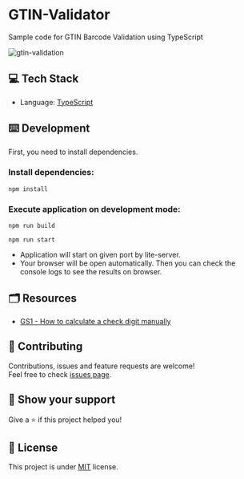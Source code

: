 # GTIN-Validator
 Sample code for GTIN Barcode Validation using TypeScript

![gtin-validation](https://github.com/mehmetnuribolat/GTIN-Validator/assets/145845943/14b8a8fa-54ef-4996-a034-7474bb87d930)

## 💻 Tech Stack

- Language: [TypeScript](https://www.typescriptlang.org/)

## ⌨️ Development

First, you need to install dependencies.

### Install dependencies:

```
npm install
```

### Execute application on development mode:

```
npm run build
```

```
npm run start
```

- Application will start on given port by lite-server.
- Your browser will be open automatically. Then you can check the console logs to see the results on browser.

## :card_index_dividers: Resources
- [GS1 - How to calculate a check digit manually](https://www.gs1.org/services/how-calculate-check-digit-manually)

## 🤝 Contributing

Contributions, issues and feature requests are welcome!<br />Feel free to check [issues page](https://github.com/mehmetnuribolat/GTIN-Validator/issues).

## :pray: Show your support

Give a ⭐️ if this project helped you!

## 📝 License

This project is under [MIT](https://github.com/mehmetnuribolat/GTIN-Validator/blob/main/LICENSE) license.
